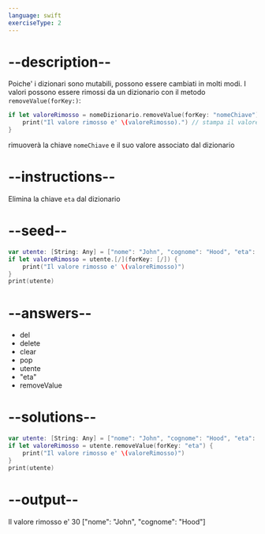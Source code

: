 ```yaml
---
language: swift
exerciseType: 2
---
```


# --description--

Poiche' i dizionari sono mutabili, possono essere cambiati in molti modi.
I valori possono essere rimossi da un dizionario con il metodo `removeValue(forKey:)`:
```swift
if let valoreRimosso = nomeDizionario.removeValue(forKey: "nomeChiave") {
    print("Il valore rimosso e' \(valoreRimosso).") // stampa il valore rimosso, se la chiave esiste
}
```
rimuoverà la chiave `nomeChiave` e il suo valore associato dal dizionario

# --instructions--

Elimina la chiave `eta` dal dizionario

# --seed--

```swift
var utente: [String: Any] = ["nome": "John", "cognome": "Hood", "eta": 30]
if let valoreRimosso = utente.[/](forKey: [/]) {
    print("Il valore rimosso e' \(valoreRimosso)")
}
print(utente)
```

# --answers--

- del 
- delete
- clear
- pop
- utente
- "eta"
- removeValue

# --solutions--

```swift
var utente: [String: Any] = ["nome": "John", "cognome": "Hood", "eta": 30]
if let valoreRimosso = utente.removeValue(forKey: "eta") {
    print("Il valore rimosso e' \(valoreRimosso)")
}
print(utente)
```

# --output--

Il valore rimosso e' 30
["nome": "John", "cognome": "Hood"]

